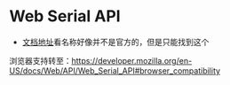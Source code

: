 # Web Serial API
* [文档地址](https://wicg.github.io/serial/)看名称好像并不是官方的，但是只能找到这个

浏览器支持转至：https://developer.mozilla.org/en-US/docs/Web/API/Web_Serial_API#browser_compatibility
